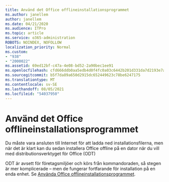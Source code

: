 ```yaml
---
title: Använd det Office offlineinstallationsprogrammet
ms.author: janellem
author: janellem
ms.date: 04/21/2020
ms.audience: ITPro
ms.topic: article
ms.service: o365-administration
ROBOTS: NOINDEX, NOFOLLOW
localization_priority: Normal
ms.custom:
- "938"
- "2000022"
ms.assetid: 69ed12bf-c47a-4e08-bd52-2a90bec1ee91
ms.openlocfilehash: cfd666ddb0aa5edb4d0f4fc0a03c6442b201d331da7d2193e7ad8615790c36a6
ms.sourcegitcommit: b5f7da89a650d2915dc652449623c78be6247175
ms.translationtype: MT
ms.contentlocale: sv-SE
ms.lasthandoff: 08/05/2021
ms.locfileid: "54037950"
---
```

# <a name="use-the-office-offline-installer"></a>Använd det Office offlineinstallationsprogrammet

Du måste vara ansluten till Internet för att ladda ned installationsfilerna, men när det är klart kan du sedan installera Office offline på en dator när du vill med distributionsverktyget för Office (ODT)

ODT är avsett för företagsmiljöer och körs från kommandoraden, så stegen är mer komplicerade – men de fungerar fortfarande för installation på en enda enhet. Se [Använda Office offlineinstallationsprogrammet](https://support.office.com/article/f0a85fe7-118f-41cb-a791-d59cef96ad1c?wt.mc_id=Alchemy_ClientDIA).
  
